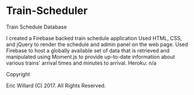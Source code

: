 # Train-Scheduler

Train Schedule Database

I created a Firebase backed train schedule application
Used HTML, CSS, and jQuery to render the schedule and admin panel on the web page.
Used Firebase to host a globally available set of data that is retrieved and manipulated using Moment.js to provide up-to-date information about various trains' arrival times and minutes to arrival.
Heroku: n/a

Copyright

Eric Willard (C) 2017. All Rights Reserved.